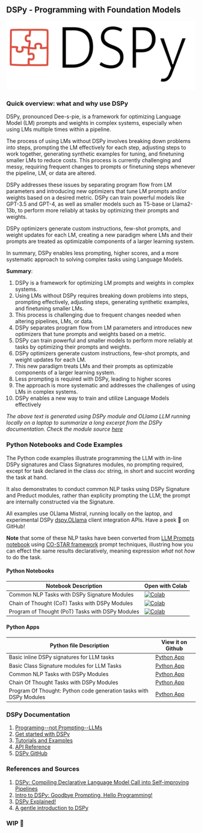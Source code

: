 ## DSPy - Programming with Foundation Models

<img src="images/dspy_img.png">

### Quick overview: what and why use DSPy
DSPy, pronounced Dee-s-pie, is a framework for optimizing Language Model (LM) prompts and weights in complex systems, especially when using LMs multiple times within a pipeline. 

The process of using LMs without DSPy involves breaking down problems into steps, prompting the LM effectively for each step, adjusting steps to work together, generating synthetic examples for tuning, and finetuning smaller LMs to reduce costs. This process is currently challenging and messy, requiring frequent changes to prompts or finetuning steps whenever the pipeline, LM, or data are altered. 

DSPy addresses these issues by separating program flow from LM parameters and introducing new optimizers that tune LM prompts and/or weights based on a desired metric. DSPy can train powerful models like GPT-3.5 and GPT-4, as well as smaller models such as T5-base or Llama2-13b, to perform more reliably at tasks by optimizing their prompts and weights. 

DSPy optimizers generate custom instructions, few-shot prompts, and weight updates for each LM, creating a new paradigm where LMs and their prompts are treated as optimizable components of a larger learning system. 

In summary, DSPy enables less prompting, higher scores, and a more systematic approach to solving complex tasks using Language Models.

**Summary**: 
1. DSPy is a framework for optimizing LM prompts and weights in complex systems.
2. Using LMs without DSPy requires breaking down problems into steps, prompting effectively, adjusting steps, generating synthetic examples, and finetuning smaller LMs.
3. This process is challenging due to frequent changes needed when altering pipelines, LMs, or data.
4. DSPy separates program flow from LM parameters and introduces new optimizers that tune prompts and weights based on a metric.
5. DSPy can train powerful and smaller models to perform more reliably at tasks by optimizing their prompts and weights.
6. DSPy optimizers generate custom instructions, few-shot prompts, and weight updates for each LM.
7. This new paradigm treats LMs and their prompts as optimizable components of a larger learning system.
8. Less prompting is required with DSPy, leading to higher scores
9. The approach is more systematic and addresses the challenges of using LMs in complex systems.
10. DSPy enables a new way to train and utilize Language Models effectively

_The above text is generated using DSPy module and OLlama LLM running locally on a laptop to summarize a long excerpt from the DSPy documentation. Check the module source [here](./03_dspy_nlp_tasks.py)_

### Python Notebooks and Code Examples

The Python code examples illustrate programming the LLM with in-line DSPy signatures and Class Signatures modules, no prompting required, except for task declared in the class
`doc` string, in short and succint wording the task at hand.

It also demonstrates to conduct common NLP tasks using DSPy Signature and Preduct modules, rather than explicity 
prompting the LLM; the prompt are internally constructed
via the Signature.

All examples use OLlama Mistral, running locally on the laptop, and experimental DSPy [dspy.OLlama](https://dspy-docs.vercel.app/docs/building-blocks/language_models#local-lms) client integration APIs. Have a peek 👀 on GitHub!

 **Note** that some of these NLP tasks have been converted from [LLM Prompts notebook](https://github.com/dmatrix/genai-cookbook/blob/main/llm-prompts/2_how_to_conduct_common_nlp_llm_tasks.ipynb) using [CO-STAR framework](https://towardsdatascience.com/how-i-won-singapores-gpt-4-prompt-engineering-competition-34c195a93d41) prompt techniques, illustring how you can effect the same results declaratively, meaning expression _what_ not _how_ to do the task.

#### Python Notebooks
| Notebook Description| Open with Colab |
|--------------------|-----------------|
| Common NLP Tasks with DSPy Signature Modules | [![Colab](https://colab.research.google.com/assets/colab-badge.svg)](https://colab.research.google.com/github/dmatrix/genai-cookbook/blob/main/dspy/04_dspy_common_nlp_llm_tasks.ipynb) |
| Chain of Thought (CoT) Tasks with DSPy Modules | [![Colab](https://colab.research.google.com/assets/colab-badge.svg)](https://colab.research.google.com/github/dmatrix/genai-cookbook/blob/main/dspy/06_dspy_chain_of_thought.ipynb) |
| Program of Thought (PoT) Tasks with DSPy Modules | [![Colab](https://colab.research.google.com/assets/colab-badge.svg)](https://colab.research.google.com/github/dmatrix/genai-cookbook/blob/main/dspy/08_dspy_program_of_thought.ipynb) |


#### Python Apps

| Python file  Description| View it on Github |
|-------------------------|-------------------|
| Basic inline DSPy signatures for LLM tasks| [Python App](https://github.com/dmatrix/genai-cookbook/blob/main/dspy/01_basic_inline_dspy_signature_example.py) |
| Basic Class Signature modules for LLM Tasks |[Python App](https://github.com/dmatrix/genai-cookbook/blob/main/dspy/02_basic_class_dspy_signature_example.py)|
|Common NLP Tasks with DSPy Modules| [Python App](https://github.com/dmatrix/genai-cookbook/blob/main/dspy/03_dspy_nlp_tasks.py)|
|Chain Of Thought Tasks with DSPy Modules| [Python App](https://github.com/dmatrix/genai-cookbook/blob/main/dspy/05_dspy_chain_of_thought_tasks.py)|
|Program Of Thought: Python code generation tasks with DSPy Modules| [Python App](https://github.com/dmatrix/genai-cookbook/blob/main/dspy/07_dspy_program_of_thought.py)|


### DSPy Documentation
 1. [Programing--not Prompting--LLMs](https://dspy-docs.vercel.app/)
 2. [Get started with DSPy](https://dspy-docs.vercel.app/docs/intro)
 3. [Tutorials and Examples](https://dspy-docs.vercel.app/docs/category/tutorials)
 4. [API Reference](https://dspy-docs.vercel.app/api/intro)
 5. [DSPy GitHub](https://github.com/stanfordnlp/dspy)

 ### References and Sources

 1. [DSPy: Compiling Declarative Language
Model Call into Self-improving Pipelines](https://arxiv.org/pdf/2310.03714)
2. [Intro to DSPy: Goodbye Prompting, Hello Programming!](https://towardsdatascience.com/intro-to-dspy-goodbye-prompting-hello-programming-4ca1c6ce3eb9)
3. [DSPy Explained!](https://youtu.be/41EfOY0Ldkc?si=WN4_t5YgmGVFMhiM)
4. [A gentle introduction to DSPy](https://learnbybuilding.ai/tutorials/a-gentle-introduction-to-dspy)


### WIP 🚧
